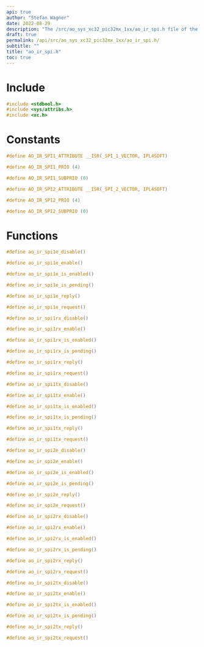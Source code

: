 ```yaml
---
api: true
author: "Stefan Wagner"
date: 2022-08-29
description: "The /src/ao_sys_xc32_pic32mx_1xx/ao_ir_spi.h file of the ao real-time operating system."
draft: true
permalink: /api/src/ao_sys_xc32_pic32mx_1xx/ao_ir_spi.h/
subtitle: ""
title: "ao_ir_spi.h"
toc: true
---
```


# Include

```c
#include <stdbool.h>
#include <sys/attribs.h>
#include <xc.h>
```

# Constants

```c
#define AO_IR_SPI1_ATTRIBUTE __ISR(_SPI_1_VECTOR, IPL4SOFT)
```

```c
#define AO_IR_SPI1_PRIO (4)
```

```c
#define AO_IR_SPI1_SUBPRIO (0)
```

```c
#define AO_IR_SPI2_ATTRIBUTE __ISR(_SPI_2_VECTOR, IPL4SOFT)
```

```c
#define AO_IR_SPI2_PRIO (4)
```

```c
#define AO_IR_SPI2_SUBPRIO (0)
```

# Functions

```c
#define ao_ir_spi1e_disable()
```

```c
#define ao_ir_spi1e_enable()
```

```c
#define ao_ir_spi1e_is_enabled()
```

```c
#define ao_ir_spi1e_is_pending()
```

```c
#define ao_ir_spi1e_reply()
```

```c
#define ao_ir_spi1e_request()
```

```c
#define ao_ir_spi1rx_disable()
```

```c
#define ao_ir_spi1rx_enable()
```

```c
#define ao_ir_spi1rx_is_enabled()
```

```c
#define ao_ir_spi1rx_is_pending()
```

```c
#define ao_ir_spi1rx_reply()
```

```c
#define ao_ir_spi1rx_request()
```

```c
#define ao_ir_spi1tx_disable()
```

```c
#define ao_ir_spi1tx_enable()
```

```c
#define ao_ir_spi1tx_is_enabled()
```

```c
#define ao_ir_spi1tx_is_pending()
```

```c
#define ao_ir_spi1tx_reply()
```

```c
#define ao_ir_spi1tx_request()
```

```c
#define ao_ir_spi2e_disable()
```

```c
#define ao_ir_spi2e_enable()
```

```c
#define ao_ir_spi2e_is_enabled()
```

```c
#define ao_ir_spi2e_is_pending()
```

```c
#define ao_ir_spi2e_reply()
```

```c
#define ao_ir_spi2e_request()
```

```c
#define ao_ir_spi2rx_disable()
```

```c
#define ao_ir_spi2rx_enable()
```

```c
#define ao_ir_spi2rx_is_enabled()
```

```c
#define ao_ir_spi2rx_is_pending()
```

```c
#define ao_ir_spi2rx_reply()
```

```c
#define ao_ir_spi2rx_request()
```

```c
#define ao_ir_spi2tx_disable()
```

```c
#define ao_ir_spi2tx_enable()
```

```c
#define ao_ir_spi2tx_is_enabled()
```

```c
#define ao_ir_spi2tx_is_pending()
```

```c
#define ao_ir_spi2tx_reply()
```

```c
#define ao_ir_spi2tx_request()
```

